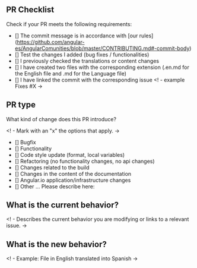 ## PR Checklist
Check if your PR meets the following requirements:

- [] The commit message is in accordance with [our rules] (https://github.com/angular-es/AngularComunities/blob/master/CONTRIBUTING.md#-commit-body)
- [] Test the changes I added (bug fixes / functionalities)
- [] I previously checked the translations or content changes
- [] I have created two files with the corresponding extension (.en.md for the English file and .md for the Language file)
- [] I have linked the commit with the corresponding issue <! - example Fixes #X ->


## PR type
What kind of change does this PR introduce?

<! - Mark with an "x" the options that apply. ->

- [] Bugfix
- [] Functionality
- [] Code style update (format, local variables)
- [] Refactoring (no functionality changes, no api changes)
- [] Changes related to the build
- [] Changes in the content of the documentation
- [] Angular.io application/infrastructure changes
- [] Other ... Please describe here:

## What is the current behavior?
<! - Describes the current behavior you are modifying or links to a relevant issue.
->


## What is the new behavior?
<! -
Example: File in English translated into Spanish
->